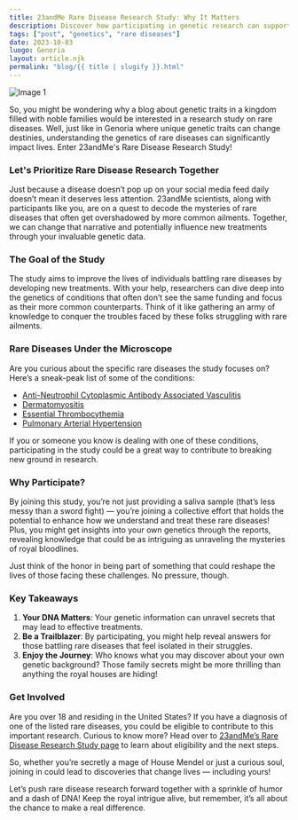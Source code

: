 ```yaml
---
title: 23andMe Rare Disease Research Study: Why It Matters
description: Discover how participating in genetic research can support advancements in rare disease treatments.
tags: ["post", "genetics", "rare diseases"]
date: 2023-10-03
luogo: Genoria
layout: article.njk
permalink: "blog/{{ title | slugify }}.html"
---
```


![Image 1](https://www.23andme.com/assets/svg/mrd/mrd-dna.svg)

So, you might be wondering why a blog about genetic traits in a kingdom filled with noble families would be interested in a research study on rare diseases. Well, just like in Genoria where unique genetic traits can change destinies, understanding the genetics of rare diseases can significantly impact lives. Enter 23andMe's Rare Disease Research Study!

### Let's Prioritize Rare Disease Research Together

Just because a disease doesn’t pop up on your social media feed daily doesn’t mean it deserves less attention. 23andMe scientists, along with participants like you, are on a quest to decode the mysteries of rare diseases that often get overshadowed by more common ailments. Together, we can change that narrative and potentially influence new treatments through your invaluable genetic data.

### The Goal of the Study

The study aims to improve the lives of individuals battling rare diseases by developing new treatments. With your help, researchers can dive deep into the genetics of conditions that often don’t see the same funding and focus as their more common counterparts. Think of it like gathering an army of knowledge to conquer the troubles faced by these folks struggling with rare ailments.

### Rare Diseases Under the Microscope

Are you curious about the specific rare diseases the study focuses on? Here’s a sneak-peak list of some of the conditions:

- [Anti-Neutrophil Cytoplasmic Antibody Associated Vasculitis](https://www.23andme.com/rare-disease-research-study/anca-associated-vasculitis/)
- [Dermatomyositis](https://www.23andme.com/rare-disease-research-study/dermatomyositis/)
- [Essential Thrombocythemia](https://www.23andme.com/rare-disease-research-study/essential-thrombocythemia/)
- [Pulmonary Arterial Hypertension](https://www.23andme.com/rare-disease-research-study/pulmonary-arterial-hypertension/)

If you or someone you know is dealing with one of these conditions, participating in the study could be a great way to contribute to breaking new ground in research.

### Why Participate?

By joining this study, you’re not just providing a saliva sample (that’s less messy than a sword fight) — you’re joining a collective effort that holds the potential to enhance how we understand and treat these rare diseases! Plus, you might get insights into your own genetics through the reports, revealing knowledge that could be as intriguing as unraveling the mysteries of royal bloodlines.

Just think of the honor in being part of something that could reshape the lives of those facing these challenges. No pressure, though.

### Key Takeaways

1. **Your DNA Matters**: Your genetic information can unravel secrets that may lead to effective treatments.
2. **Be a Trailblazer**: By participating, you might help reveal answers for those battling rare diseases that feel isolated in their struggles.
3. **Enjoy the Journey**: Who knows what you may discover about your own genetic background? Those family secrets might be more thrilling than anything the royal houses are hiding!

### Get Involved

Are you over 18 and residing in the United States? If you have a diagnosis of one of the listed rare diseases, you could be eligible to contribute to this important research. Curious to know more? Head over to [23andMe’s Rare Disease Research Study page](https://www.23andme.com/rare-disease-research-study/) to learn about eligibility and the next steps.

So, whether you’re secretly a mage of House Mendel or just a curious soul, joining in could lead to discoveries that change lives — including yours!

Let’s push rare disease research forward together with a sprinkle of humor and a dash of DNA! Keep the royal intrigue alive, but remember, it’s all about the chance to make a real difference.